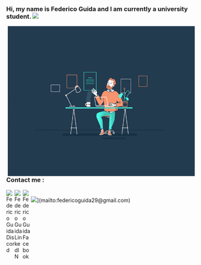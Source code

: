 ### Hi, my name is Federico Guida and I am currently a university student. <img src="https://media.giphy.com/media/hvRJCLFzcasrR4ia7z/giphy.gif" width="25px"> 
<img align="right" alt="GIF" src="https://github.com/federicoguida/federicoguida/blob/03270dc8be98e46d13c742a7a8104601e4adc208/1_hwR_VDaY0wA5J4aPL6j9Zw.gif?raw=True" width="500" height="400" /> </br>
### Contact me : <a href="https://discord.gg/Kzwp8yRV">
  <img align="left" alt="Federico Guida Discord" width="22px" src="https://raw.githubusercontent.com/peterthehan/peterthehan/master/assets/discord.svg" />
</a>
<a href="https://www.linkedin.com/in/federico-guida-42b7271b8/">
  <img align="left" alt="Federico Guida LinkedIN" width="22px" src="https://raw.githubusercontent.com/peterthehan/peterthehan/master/assets/linkedin.svg" />
</a>
<a href="https://www.facebook.com/federicoguida95/">
  <img align="left" alt="Federico Guida Facebook" width="22px" src="https://raw.githubusercontent.com/peterthehan/peterthehan/master/assets/facebook.svg" />
</a>
<br><img src="https://img.shields.io/badge/Email-federicoguida29%40gmail.com-green">](mailto:federicoguida29@gmail.com)
